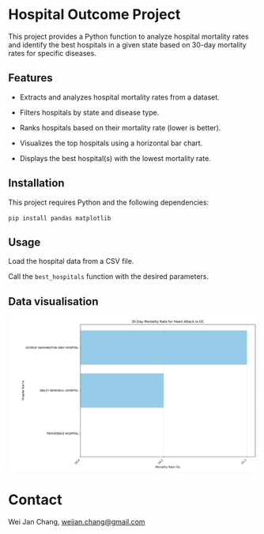 # Hospital Outcome Project

This project provides a Python function to analyze hospital mortality rates and identify the best hospitals in a given
state based on 30-day mortality rates for specific diseases.

## Features

- Extracts and analyzes hospital mortality rates from a dataset.

- Filters hospitals by state and disease type.

- Ranks hospitals based on their mortality rate (lower is better).

- Visualizes the top hospitals using a horizontal bar chart.

- Displays the best hospital(s) with the lowest mortality rate.

## Installation

This project requires Python and the following dependencies:

``pip install pandas matplotlib``

## Usage

Load the hospital data from a CSV file.

Call the ``best_hospitals`` function with the desired parameters.

## Data visualisation

![Example 1](figure/bar_chart.png)

# Contact

Wei Jan Chang, weijan.chang@gmail.com
